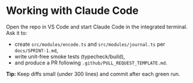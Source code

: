# Working with Claude Code

Open the repo in VS Code and start Claude Code in the integrated terminal. Ask it to:
- create `src/modules/encode.ts` and `src/modules/journal.ts` per `docs/SPRINT-1.md`,
- write unit-free smoke tests (typecheck/build),
- and produce a PR following `.github/PULL_REQUEST_TEMPLATE.md`.

**Tip:** Keep diffs small (under 300 lines) and commit after each green run.
